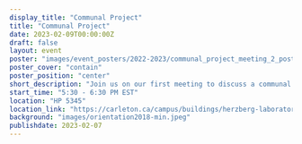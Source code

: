 ```yaml
---
display_title: "Communal Project"
title: "Communal Project"
date: 2023-02-09T00:00:00Z
draft: false
layout: event
poster: "images/event_posters/2022-2023/communal_project_meeting_2_poster.jpg"
poster_cover: "contain"
poster_position: "center"
short_description: "Join us on our first meeting to discuss a communal project!"
start_time: "5:30 - 6:30 PM EST"
location: "HP 5345"
location_link: "https://carleton.ca/campus/buildings/herzberg-laboratories/"
background: "images/orientation2018-min.jpeg"
publishdate: 2023-02-07
---
```



